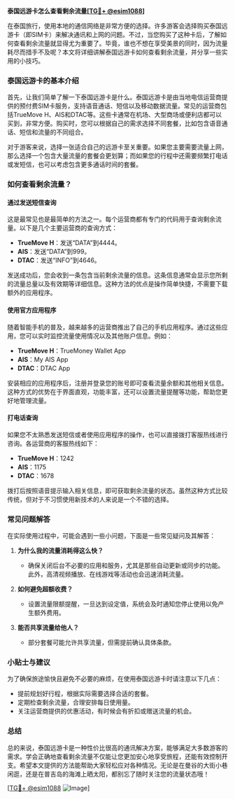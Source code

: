 **泰国远游卡怎么查看剩余流量[[TG💪+ @esim1088](https://t.me/s/esim1088)]**

在泰国旅行，使用本地的通信网络是非常方便的选择。许多游客会选择购买泰国远游卡（即SIM卡）来解决通讯和上网的问题。不过，当您购买了这种卡后，了解如何查看剩余流量就显得尤为重要了。毕竟，谁也不想在享受美景的同时，因为流量耗尽而措手不及呢？本文将详细讲解泰国远游卡如何查看剩余流量，并分享一些实用的小技巧。

### 泰国远游卡的基本介绍

首先，让我们简单了解一下泰国远游卡是什么。泰国远游卡是由当地电信运营商提供的预付费SIM卡服务，支持语音通话、短信以及移动数据流量。常见的运营商包括TrueMove H、AIS和DTAC等。这些卡通常在机场、大型商场或便利店都可以买到，非常方便。购买时，您可以根据自己的需求选择不同套餐，比如包含语音通话、短信和流量的不同组合。

对于游客来说，选择一张适合自己的远游卡至关重要。如果您主要需要流量上网，那么选择一个包含大量流量的套餐会更划算；而如果您的行程中还需要频繁打电话或发短信，也可以考虑包含更多通话时间的套餐。

### 如何查看剩余流量？

#### 通过发送短信查询

这是最常见也是最简单的方法之一。每个运营商都有专门的代码用于查询剩余流量。以下是几个主要运营商的查询方式：

- **TrueMove H**：发送“DATA”到4444。
- **AIS**：发送“DATA”到999。
- **DTAC**：发送“INFO”到4646。

发送成功后，您会收到一条包含当前剩余流量的信息。这条信息通常会显示您所剩的流量总量以及有效期等详细信息。这种方法的优点是操作简单快捷，不需要下载额外的应用程序。

#### 使用官方应用程序

随着智能手机的普及，越来越多的运营商推出了自己的手机应用程序。通过这些应用，您可以实时监控流量使用情况以及其他账户信息。例如：

- **TrueMove H**：TrueMoney Wallet App
- **AIS**：My AIS App
- **DTAC**：DTAC App

安装相应的应用程序后，注册并登录您的账号即可查看流量余额和其他相关信息。这种方式的优势在于界面直观，功能丰富，还可以设置流量提醒等功能，帮助您更好地管理流量。

#### 打电话查询

如果您不太熟悉发送短信或者使用应用程序的操作，也可以直接拨打客服热线进行咨询。各运营商的客服热线如下：

- **TrueMove H**：1242
- **AIS**：1175
- **DTAC**：1678

拨打后按照语音提示输入相关信息，即可获取剩余流量的状态。虽然这种方式比较传统，但对于不习惯使用新技术的人来说是一个不错的选择。

### 常见问题解答

在实际使用过程中，可能会遇到一些小问题，下面是一些常见疑问及其解答：

1. **为什么我的流量消耗得这么快？**
   - 确保关闭后台不必要的应用和服务，尤其是那些自动更新或同步的功能。此外，高清视频播放、在线游戏等活动也会迅速消耗流量。

2. **如何避免超额收费？**
   - 设置流量限额提醒，一旦达到设定值，系统会及时通知您停止使用以免产生额外费用。

3. **能否共享流量给他人？**
   - 部分套餐可能允许共享流量，但需提前确认具体条款。

### 小贴士与建议

为了确保旅途愉快且避免不必要的麻烦，在使用泰国远游卡时请注意以下几点：

- 提前规划好行程，根据实际需要选择合适的套餐。
- 定期检查剩余流量，合理安排每日使用量。
- 关注运营商提供的优惠活动，有时候会有折扣或赠送流量的机会。

### 总结

总的来说，泰国远游卡是一种性价比很高的通讯解决方案，能够满足大多数游客的需求。学会正确地查看剩余流量不仅能让您更加安心地享受旅程，还能有效控制开支。希望本文提供的方法能帮助大家轻松应对各种情况。无论是在曼谷的大街小巷闲逛，还是在普吉岛的海滩上晒太阳，都别忘了随时关注您的流量状态哦！

[[TG💪+ @esim1088](https://t.me/s/esim1088) ![Image](https://i.postimg.cc/4NQfJmqS/Snipaste-2025-05-13-00-14-12.png)]
